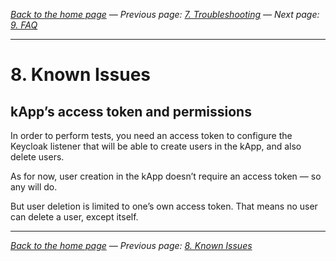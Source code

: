 _[Back to the home page](../README.md)
— Previous page: [7. Troubleshooting](./Troubleshooting.md)
— Next page: [9. FAQ](./FAQ.md)_

---

# 8. Known Issues


## kApp’s access token and permissions


In order to perform tests, you need an access token
to configure the Keycloak listener that will be
able to create users in the kApp, 
and also delete users.

As for now, user creation in the kApp doesn’t
require an access token — so any will do.

But user deletion is limited to one’s own access
token. That means no user can delete a user, except
itself.


---


_[Back to the home page](../README.md)
— Previous page: [8. Known Issues](./Known_Issues.md)_
